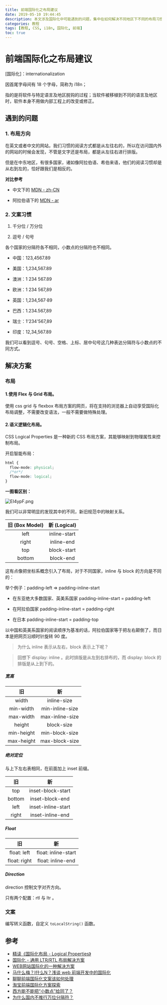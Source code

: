 ```yaml
---
title: 前端国际化之布局建议
date: 2019-05-10 19:44:45
description: 本文涉及国际化中可能遇到的问题，集中在如何解决不同地区下不同的布局习惯。
categories: 教程
tags: [教程, CSS, i18n, 国际化, 前端]
toc: true
---
```


# 前端国际化之布局建议

[国际化]：internationalization

因首尾字母间有 18 个字母，简称为 i18n；

指的是将软件与特定语言及地区脱钩的过程；当软件被移植到不同的语言及地区时，软件本身不用做内部工程上的改变或修正。

## 遇到的问题

### 1. 布局方向

在英文或者中文的网站，我们习惯的阅读方式都是从左往右的，所以在访问国内外的网站的时候会发现，不管是文字还是布局，都是从左往右进行排版。

但是在中东地区，有很多国家，诸如像阿拉伯语、希伯来语，他们的阅读习惯却是从右到左的，恰好跟我们是相反的。

**对比参考**

- 中文下的 [MDN - zh-CN](https://developer.mozilla.org/zh-CN/#)

- 阿拉伯语下的 [MDN - ar](https://developer.mozilla.org/ar/#)

### 2. 文案习惯

1.  千分位 / 万分位

2.  逗号 / 句号

各个国家的分隔符各不相同，小数点的分隔符也不相同。

- 中国：123,4567.89

- 美国：1,234,567.89

- 澳洲：1 234 567.89

- 欧洲：1 234 567,89

- 英国：1,234,567·89

- 巴西：1.234.567,89

- 瑞士：1'234'567,89

- 印度：12,34,567.89

我们可以看到逗号、句号、空格、上标、居中句号这几种表达分隔符与小数点的不同方式。

## 解决方案

### 布局

#### 1.使用 Flex 与 Grid 布局。

使用 css grid 与 flexbox 布局方案的网页，将在支持的浏览器上自动享受国际化布局调整，不需要改变语法，一般不需要做特殊处理。

#### 2.语义逻辑化布局。

CSS Logical Properties 是一种新的 CSS 布局方案，其能够映射到物理属性来控制布局。

开启智能布局：

```CSS
html {
  flow-mode: physical;
  /*or*/
  flow-mode: logical;
}
```

**一图看区别：**

![EI4ypF.png](https://s2.ax1x.com/2019/05/14/EI4ypF.png)

我们可以非常明显的发现其中的不同，新旧规范中的映射关系。

| 旧 (Box Model) | 新 (Logical) |
| :---: | :---: |
| left | inline-start |
| right | inline-end |
| top | block-start |
| bottom | block-end |

这有点像把坐标系概念引入了布局，对于不同国家，inline 与 block 的方向是不同的：

举个例子：padding-left => padding-inline-start

- 在东亚绝大多数国家、英美系国家 padding-inline-start = padding-left

- 在阿拉伯国家 padding-inline-start = padding-right

- 在日本 padding-inline-start = padding-top

以中国和英美系国家的阅读顺序为基准的话，阿拉伯国家等于把左右颠倒了，而日本是把网页沿顺时针旋转 90 度。

> 为什么 inline 表示从左右，block 表示上下呢？

> 回想下 display: inline 。此时排版是从左到右排布的，而 display: block 的排版是从上到下的。

##### 宽高

| 旧 | 新 |
| :---: | :---: |
| width | inline-size |
| min-width | min-inline-size |
| max-width | max-inline-size |
| height | block-size |
| min-height | min-block-size |
| max-height | max-block-size |

##### 绝对定位

与上下左右表相同，在前面加上 inset 前缀。

| 旧 | 新 |
| :---: | :---: |
| top | inset-block-start |
| bottom | inset-block-end |
| left | inset-inline-start |
| right | inset-inline-end |

##### Float

| 旧 | 新 |
| :---: | :---: |
| float: left | float: inline-start |
| float: right | float: inline-end |

##### Direction

direction 控制文字对齐方向。

只有两个配置：rtl 与 ltr 。

### 文案

编写转义函数，自定义 `toLocalString()` 函数。

## 参考

- [精读《国际化布局 - Logical Properties》](https://juejin.im/post/5c2c0e59e51d4516c73cd82e)
- [国际化 - 通用 LTR/RTL 布局解决方案](https://juejin.im/entry/5bd59561e51d457a8254fdf3)
- [WEB网站国际化的一种解决方案](https://juejin.im/post/5aa89c706fb9a028c14a281c)
- [马什么梅？I什么N？浅谈 web 前端开发中的国际化](https://juejin.im/post/5bbb6fa65188255c9031ecd9)
- [聊聊前端国际化文案该如何处理](https://juejin.im/post/5c6a19e5f265da2de9706cc9)
- [淘宝前端国际化方案探索](http://taobaofed.org/blog/2016/03/21/internationalization/)
- [西方能不能把“小数点”给同了？](https://www.guancha.cn/pangongyu/2017_06_05_411597_s.shtml)
- [为什么国内不推行万位分隔符？](https://www.zhihu.com/question/22266094)